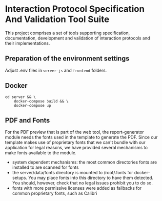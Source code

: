 # Interaction Protocol Specification And Validation Tool Suite

This project comprises a set of tools supporting specification, documentation, development and validation of interaction protocols and their implementations.

## Preparation of the environment settings
Adjust .env files in `server-js` and `frontend` folders.

## Docker
```$bash
cd server && \
    docker-compose build && \
    docker-compose up
```


## PDF and Fonts

For the PDF preview that is part of the web tool, the report-generator module needs the fonts used in the template to generate the PDF.
Since our template makes use of proprietary fonts that we can't bundle with our application for legal reasons, we have provided several mechanisms to make fonts available to the module.
- system dependent mechanisms: the most common directories fonts are installed to are scanned for fonts
- the server/data/fonts directory is mounted to /root/.fonts for docker-setups. You may place fonts into this directory to have them detected. You should, however, check that no legal issues prohibit you to do so.
- fonts with more permissive licenses were added as fallbacks for common proprietary fonts, such as Calibri
